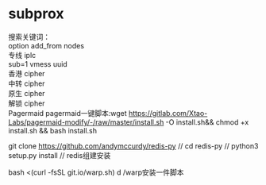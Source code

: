 # subprox

搜索关键词：   
option add_from nodes  
专线 iplc  
sub=1 vmess  uuid  
香港 cipher  
中转 cipher  
原生 cipher  
解锁 cipher  
Pagermaid
pagermaid一键脚本:wget https://gitlab.com/Xtao-Labs/pagermaid-modify/-/raw/master/install.sh -O install.sh&& chmod +x install.sh && bash install.sh

git clone https://github.com/andymccurdy/redis-py   //
cd redis-py   //
python3 setup.py install   // redis组建安装

bash <(curl -fsSL git.io/warp.sh) d   /warp安装一件脚本
